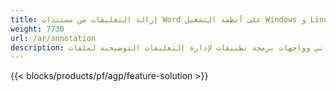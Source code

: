 ```yaml
---
title: إزالة التعليقات من مستندات Word على أنظمة التشغيل Windows و Linux و macOS 
weight: 7730
url: /ar/annotation
description: تطبيق مجاني وواجهات برمجة تطبيقات لإدارة التعليقات التوضيحية لملفات DOC و DOCX و DOCM و DOTM و RTF و DOT و ODT
---
```


{{< blocks/products/pf/agp/feature-solution >}} 

